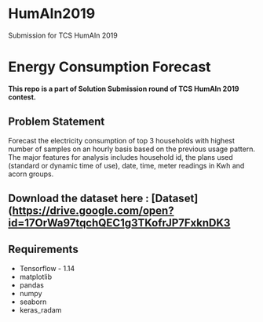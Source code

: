 # HumAIn2019
Submission for TCS HumAIn 2019

# Energy Consumption Forecast
**This repo is a part of Solution Submission round of TCS HumAIn 2019 contest.**

## Problem Statement
Forecast the electricity consumption of top 3 households with highest number of samples on an hourly basis based on the previous usage pattern. The major features for analysis includes household id, the plans used (standard or dynamic time of use), date, time, meter readings in Kwh and acorn groups.
## **Download the dataset here :** [Dataset](https://drive.google.com/open?id=17OrWa97tqchQEC1g3TKofrJP7FxknDK3

## Requirements

 - Tensorflow - 1.14
 - matplotlib
 - pandas
 - numpy
 - seaborn
 - keras_radam
